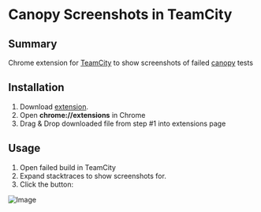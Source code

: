 # Canopy Screenshots in TeamCity


## Summary
Chrome extension for [TeamCity](http://www.jetbrains.com/teamcity/) to show screenshots of failed [canopy](http://lefthandedgoat.github.io/canopy/) tests

## Installation ###
1. Download [extension](http://monosnap.com/file/jIH2EDJCl70N1kveHqtyaKviuMdUwU).
2. Open **chrome://extensions** in Chrome 
3. Drag & Drop downloaded file from step #1 into extensions page
 
## Usage
1. Open failed build in TeamCity
2. Expand stacktraces to show screenshots for.
3. Click the button:

![Image](https://d2oawfjgoy88bd.cloudfront.net/5343b0d538d38774e6312eb7/535ed86f38d387731608d1e5/53e9cbcf0077911c01b4e064.png?Expires=1407917404&Signature=enO~78txHBDy3QusJv~HCXkNtXU-PqVxXsjf3pGXpPmC~RnRHaXWo5MRbZnDp5a0sAIYm7s0MRbkt0RXONiiMa4EGn3G~ESZQRq6cC6FXJnNbNgY06UC5LTHyAxAJo1CsU4WfWskTvbSsEJVQEuLMvqwknFrN~r0gKuC47tFhJCyEgE7R~NcbVRlrXJJBn5Cr3G26lqEi3Qe6T-hOUB-h0h2PZQGe-SHjgCiOOKomUQTLsqIzZZGdwjyEaPmisOdF5KnSMgaPKB31sfr6lw4jitT-cVJnIBuTViZ369uvOKprESc43bdMe9KNmM7AepTQpcy0bFei7HJxRtS~fbEIQ__&Key-Pair-Id=APKAJHEJJBIZWFB73RSA)
